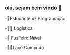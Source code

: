 ### olá, sejam bem vindo 👋



-🌱Estudante de Programação                                                                

-👨‍🎓 Logística  

-🔰 Fuzileiro Naval 

-🐴🐮Laço Comprido
